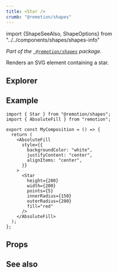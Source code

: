 ```yaml
---
title: <Star />
crumb: "@remotion/shapes"
---
```


import {ShapeSeeAlso, ShapeOptions} from "../../components/shapes/shapes-info"

_Part of the [` @remotion/shapes`](/docs/shapes) package._

Renders an SVG element containing a star.

## Explorer

<Demo type="star"/>

## Example

```tsx twoslash title="src/Rect.tsx"
import { Star } from "@remotion/shapes";
import { AbsoluteFill } from "remotion";

export const MyComposition = () => {
  return (
    <AbsoluteFill
      style={{
        backgroundColor: "white",
        justifyContent: "center",
        alignItems: "center",
      }}
    >
      <Star
        height={200}
        width={200}
        points={5}
        innerRadius={150}
        outerRadius={200}
        fill="red"
      />
    </AbsoluteFill>
  );
};
```

## Props

<ShapeOptions shape="star" all />

## See also

<ShapeSeeAlso shape="star"/>
